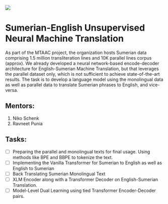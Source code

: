 ![](https://nelc.ucla.edu/wp-content/uploads/2019/05/Screen-Shot-2019-05-15-at-4.12.48-PM.png)


# Sumerian-English Unsupervised Neural Machine Translation
As part of the MTAAC project, the organization hosts Sumerian data comprising 1.5 million transliteration lines and 10K parallel lines corpus (approx). We already developed a neural network-based encode-decoder architecture for English-Sumerian Machine Translation, but that leverages the parallel dataset only, which is not sufficient to achieve state-of-the-art results. The task is to develop a language model using the monolingual data as well as parallel data to translate Sumerian phrases to English, and vice-versa.

## Mentors:
1. Niko Schenk
2. Ravneet Punia

## Tasks:

- [ ] Preparing the parallel and monolingual texts for final usage. Using methods like BPE and BBPE to tokenize the text.
- [ ] Implementing the Vanilla Transformer for Sumerian to English as well as English to Sumerian
- [ ] Back Translating Sumerian Monolingual Text
- [ ] XLM Encoder along with a Transformer Decoder on English-Sumerian Translation.
- [ ] Model-Level Dual Learning using tied Transformer Encoder-Decoder pairs.
